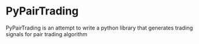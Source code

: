 # PyPairTrading
PyPairTrading is an attempt to write a python library that generates trading signals for pair trading algorithm 
